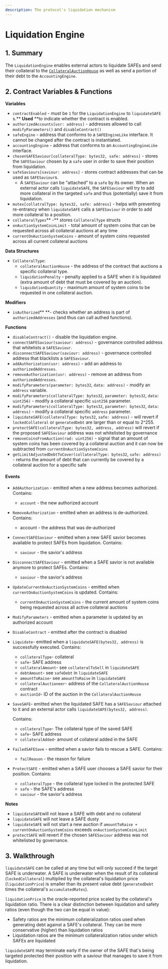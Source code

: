 ```yaml
---
description: The protocol's liquidation mechanism
---
```


# Liquidation Engine

## 1. Summary <a href="1-introduction-summary" id="1-introduction-summary"></a>

The `LiquidationEngine` enables external actors to liquidate SAFEs and send their collateral to the [`CollateralAuctionHouse`](https://reflexer-labs.gitbook.io/geb/system-contracts/untitled/untitled-2) as well as send a portion of their debt to the `AccountingEngine`.

## 2. Contract Variables & Functions <a href="2-contract-details" id="2-contract-details"></a>

**Variables**

* `contractEnabled` - must be `1` for the `LiquidationEngine` to `liquidateSAFE` s.** **Used** **to indicate whether the contract is enabled.
* `authorizedAccounts[usr: address]` - addresses allowed to call `modifyParameters()` and `disableContract()`
* `safeEngine` - address that conforms to a `SAFEEngineLike` interface. It cannot be changed after the contract is instantiated.
* `accountingEngine` - address that conforms to an `AccountingEngineLike` interface.
* `chosenSAFESaviour[collateralType: bytes32, safe: address]` - stores the `SAFESaviour` chosen by a `safe` user in order to save their position from liquidation.
* `safeSaviours[saviour: address]` - stores contract addresses that can be used as `SAFESaviour`s.
  * A `SAFESaviour` can be "attached" to a `safe` by its owner. When an external actor calls `liquidateSAFE`, the `SAFESaviour` will try to add more collateral in the targeted `safe` and thus (potentially) save it from liquidation.
* `mutex[collatralType: bytes32, safe: address]` - helps with preventing re-entrancy when `liquidateSAFE` calls a `SAFESaviour` in order to add more collateral to a position.
* `collateralTypes`** -** stores `CollateralType` structs
* `onAuctionSystemCoinLimit` - total amount of system coins that can be requested across all collateral auctions at any time
* `currentOnAuctionSystemCoins` - amount of system coins requested across all current collateral auctions

**Data Structures**

* `CollateralType`:
  * `collateralAuctionHouse` - the address of the contract that auctions a specific collateral type.
  * `liquidationPenalty` - penalty applied to a SAFE when it is liquidated (extra amount of debt that must be covered by an auction).
  * `liquidationQuantity` - maximum amount of system coins to be requested in one collateral auction.

**Modifiers**

* `isAuthorized`** **- checks whether an address is part of `authorizedAddresses` (and thus can call authed functions).

**Functions**

* `disableContract()` - disable the liquidation engine.
* `connectSAFESaviour(saviour: address)` - governance controlled address that whitelists a `SAFESaviour`.
* `disconnectSAFESaviour(saviour: address)` - governance controlled address that blacklists a `SAFESaviour`.
* `addAuthorization(usr: address)` - add an address to `authorizedAddresses`.
* `removeAuthorization(usr: address)` - remove an address from `authorizedAddresses`.
* `modifyParameters(parameter: bytes32`, `data: address)` - modify an `address` variable.
* `modifyParameters(collateralType: bytes32`, `parameter: bytes32`, `data: uint256)` - modify a collateral specific `uint256` parameter.
* `modifyParameters(collateralType: bytes32`, `parameter: bytes32`, `data: address)` - modify a collateral specific `address` parameter.
* `liquidateSAFE(collateralType: bytes32`, `safe: address)` - will revert if `lockedCollateral` or `generatedDebt` are larger than or equal to 2^255.
* `protectSAFE(collateralType: bytes32, address, address)` will revert if the proposed `SAFESaviour` address was not whitelisted by governance
* `removeCoinsFromAuction(rad: uint256)` - signal that an amount of system coins has been covered by a collateral auction and it can now be subtracted from `currentOnAuctionSystemCoins`
* `getLimitAdjustedDebtToCover(collateralType: bytes32`, `safe: address)` - returns the amount of debt that can currently be covered by a collateral auction for a specific safe

#### **Events** <a href="events" id="events"></a>

* `AddAuthorization` - emitted when a new address becomes authorized. Contains:
  * `account` - the new authorized account
* `RemoveAuthorization` - emitted when an address is de-authorized. Contains:
  * account - the address that was de-authorized
* `ConnectSAFESaviour` - emitted when a new SAFE savior becomes available to protect SAFEs from liquidation. Contains:
  * `saviour` - the savior's address
* `DisconnectSAFESaviour` - emitted when a SAFE savior is not available anymore to protect SAFEs. Contains:
  * `saviour` - the savior's address
* `UpdateCurrentOnAuctionSystemCoins` - emitted when `currentOnAuctionSystemCoins` is updated. Contains:
  * `currentOnAuctionSystemCoins` - the current amount of system coins being requested across all active collateral auctions
* `ModifyParameters` - emitted when a parameter is updated by an authorized account
* `DisableContract` - emitted after the contract is disabled
* `Liquidate`- emitted when a `liquidateSAFE(bytes32, address)` is successfully executed. Contains:
  * `collateralType`- collateral
  * `safe`- SAFE address
  * `collateralAmount`- see `collateralToSell` in `liquidateSAFE`
  * `debtAmount`- see `safeDebt` in `liquidateSAFE`
  * `amountToRaise`- see `amountToRaise` in `liquidateSAFE`
  * `collateralAuctioneer`- address of the `CollateralAuctionHouse` contract
  * `auctionId`- ID of the auction in the `CollateralAuctionHouse`&#x20;
*   `SaveSAFE`- emitted when the liquidated SAFE has a `SAFESaviour` attached to it and an external actor calls `liquidateSAFE(bytes32, address)`.

    Contains:

    * `collateralType`- The collateral type of the saved SAFE
    * `safe`- SAFE address
    * `collateralAdded`- amount of collateral added in the SAFE
* `FailedSAFESave` - emitted when a savior fails to rescue a SAFE. Contains:
  * `failReason` - the reason for failure
* `ProtectSAFE` - emitted when a SAFE user chooses a SAFE savior for their position. Contains:
  * `collateralType` - the collateral type locked in the protected SAFE
  * `safe` - the SAFE's address
  * `saviour` - the savior's address

**Notes**

* `liquidateSAFE`will not leave a SAFE with debt and no collateral
* `liquidateSAFE` will not leave a SAFE dusty
* `liquidateSAFE` will not start a new auction if `amountToRaise + currentOnAuctionSystemCoins` exceeds `onAuctionSystemCoinLimit`
* `protectSAFE` will revert if the chosen `SAFESaviour` address was not whitelisted by governance.

## 3. Walkthrough

`liquidateSAFE` can be called at any time but will only succeed if the target SAFE is underwater. A SAFE is underwater when the result of its collateral (`lockedCollateral`) multiplied by the collateral's liquidation price (`liquidationPrice`) is smaller than its present value debt (`generatedDebt` times the collateral's `accumulatedRates`).&#x20;

`liquidationPrice` is the oracle-reported price scaled by the collateral's liquidation ratio. There is a clear distinction between liquidation and safety ratios (even though the two can be equal in value):

* Safety ratios are the minimum collateralization ratios used when generating debt against a SAFE's collateral. They can be more conservative (higher) than liquidation ratios
* Liquidation ratios are the minimum collateralization ratios under which SAFEs are liquidated

`liquidateSAFE` may terminate early if the owner of the SAFE that's being targeted protected their position with a saviour that manages to save it from liquidation.
